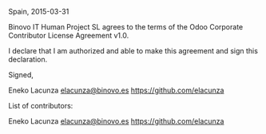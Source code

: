 Spain, 2015-03-31

Binovo IT Human Project SL agrees to the terms of the Odoo Corporate Contributor License
Agreement v1.0.

I declare that I am authorized and able to make this agreement and sign this
declaration.

Signed,

Eneko Lacunza elacunza@binovo.es https://github.com/elacunza

List of contributors:

Eneko Lacunza elacunza@binovo.es https://github.com/elacunza
